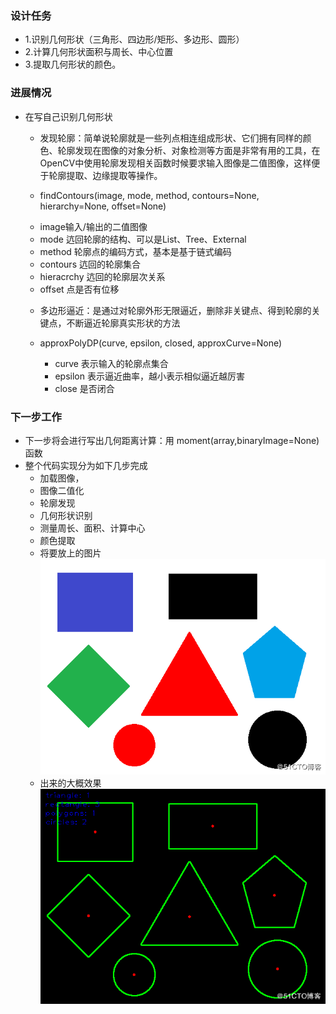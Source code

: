 ### 设计任务
+ 1.识别几何形状（三角形、四边形/矩形、多边形、圆形）
+ 2.计算几何形状面积与周长、中心位置
+ 3.提取几何形状的颜色。

### 进展情况
+ 在写自己识别几何形状
  * 发现轮廓：简单说轮廓就是一些列点相连组成形状、它们拥有同样的颜色、轮廓发现在图像的对象分析、对象检测等方面是非常有用的工具，在OpenCV中使用轮廓发现相关函数时候要求输入图像是二值图像，这样便于轮廓提取、边缘提取等操作。
  
  * findContours(image, mode, method, contours=None, hierarchy=None, offset=None)
   - image输入/输出的二值图像
   - mode 迒回轮廓的结构、可以是List、Tree、External
   - method 轮廓点的编码方式，基本是基于链式编码
   - contours 迒回的轮廓集合
   - hieracrchy 迒回的轮廓层次关系
   - offset 点是否有位移


  * 多边形逼近：是通过对轮廓外形无限逼近，删除非关键点、得到轮廓的关键点，不断逼近轮廓真实形状的方法
  
  * approxPolyDP(curve, epsilon, closed, approxCurve=None)
    - curve 表示输入的轮廓点集合
    - epsilon 表示逼近曲率，越小表示相似逼近越厉害
    - close 是否闭合
  

### 下一步工作
+ 下一步将会进行写出几何距离计算：用 moment(array,binaryImage=None)函数
+ 整个代码实现分为如下几步完成
  * 加载图像，
  * 图像二值化
  * 轮廓发现
  * 几何形状识别
  * 测量周长、面积、计算中心
  * 颜色提取
  * 将要放上的图片
  ![](1.png)
  * 出来的大概效果
  ![](2.png)